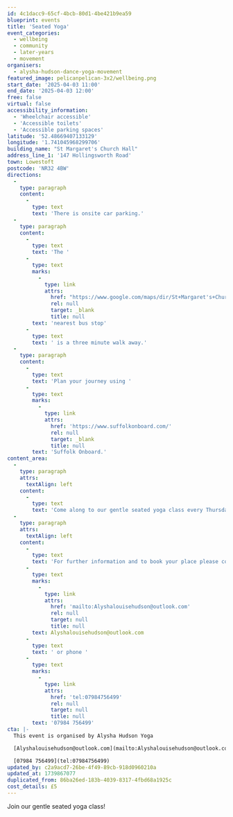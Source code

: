 ```yaml
---
id: 4c1dacc9-65cf-4bcb-80d1-4be421b9ea59
blueprint: events
title: 'Seated Yoga'
event_categories:
  - wellbeing
  - community
  - later-years
  - movement
organisers:
  - alysha-hudson-dance-yoga-movement
featured_image: pelicanpelican-3x2/wellbeing.png
start_date: '2025-04-03 11:00'
end_date: '2025-04-03 12:00'
free: false
virtual: false
accessibility_information:
  - 'Wheelchair accessible'
  - 'Accessible toilets'
  - 'Accessible parking spaces'
latitude: '52.48669407133129'
longitude: '1.741045968299706'
building_name: "St Margaret's Church Hall"
address_line_1: '147 Hollingsworth Road'
town: Lowestoft
postcode: 'NR32 4BW'
directions:
  -
    type: paragraph
    content:
      -
        type: text
        text: 'There is onsite car parking.'
  -
    type: paragraph
    content:
      -
        type: text
        text: 'The '
      -
        type: text
        marks:
          -
            type: link
            attrs:
              href: "https://www.google.com/maps/dir/St+Margaret's+Church+Hall/Church,+Lowestoft+NR32+4BW/@52.4860829,1.739178,18z/data=!3m1!4b1!4m14!4m13!1m5!1m1!1s0x47da1afab6512503:0xf4920e35b06c12f4!2m2!1d1.7410567!2d52.4865961!1m5!1m1!1s0x47da1afa96096ad7:0xafeed48a055226c8!2m2!1d1.741303!2d52.485683!3e2?entry=ttu&g_ep=EgoyMDI0MTIwMS4xIKXMDSoASAFQAw%3D%3D"
              rel: null
              target: _blank
              title: null
        text: 'nearest bus stop'
      -
        type: text
        text: ' is a three minute walk away.'
  -
    type: paragraph
    content:
      -
        type: text
        text: 'Plan your journey using '
      -
        type: text
        marks:
          -
            type: link
            attrs:
              href: 'https://www.suffolkonboard.com/'
              rel: null
              target: _blank
              title: null
        text: 'Suffolk Onboard.'
content_area:
  -
    type: paragraph
    attrs:
      textAlign: left
    content:
      -
        type: text
        text: 'Come along to our gentle seated yoga class every Thursday. Beginners welcome!'
  -
    type: paragraph
    attrs:
      textAlign: left
    content:
      -
        type: text
        text: 'For further information and to book your place please contact Alysha Hudson by email '
      -
        type: text
        marks:
          -
            type: link
            attrs:
              href: 'mailto:Alyshalouisehudson@outlook.com'
              rel: null
              target: null
              title: null
        text: Alyshalouisehudson@outlook.com
      -
        type: text
        text: ' or phone '
      -
        type: text
        marks:
          -
            type: link
            attrs:
              href: 'tel:07984756499'
              rel: null
              target: null
              title: null
        text: '07984 756499'
cta: |-
  This event is organised by Alysha Hudson Yoga

  [Alyshalouisehudson@outlook.com](mailto:Alyshalouisehudson@outlook.com)

  [07984 756499](tel:07984756499)
updated_by: c2a9acd7-26be-4f49-89cb-918d0960210a
updated_at: 1739867077
duplicated_from: 86ba26ed-183b-4039-8317-4fbd68a1925c
cost_details: £5
---
```

Join our gentle seated yoga class!
